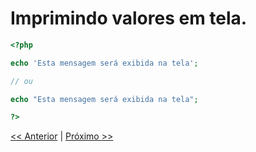 # Imprimindo valores em tela.

```php
<?php

echo 'Esta mensagem será exibida na tela';

// ou

echo "Esta mensagem será exibida na tela";

?>
```
[<< Anterior](https://github.com/agenciasys/as-capacita/blob/master/PHP-basics/Tags.md)
|
[Próximo >>](https://github.com/agenciasys/as-capacita/blob/master/PHP-basics/Comentarios.md)
